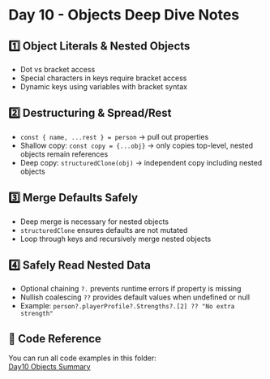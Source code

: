 # Day 10 - Objects Deep Dive Notes

## 1️⃣ Object Literals & Nested Objects

* Dot vs bracket access  
* Special characters in keys require bracket access  
* Dynamic keys using variables with bracket syntax  

## 2️⃣ Destructuring & Spread/Rest

* `const { name, ...rest } = person` → pull out properties  
* Shallow copy: `const copy = {...obj}` → only copies top-level, nested objects remain references  
* Deep copy: `structuredClone(obj)` → independent copy including nested objects  

## 3️⃣ Merge Defaults Safely

* Deep merge is necessary for nested objects  
* `structuredClone` ensures defaults are not mutated  
* Loop through keys and recursively merge nested objects  

## 4️⃣ Safely Read Nested Data

* Optional chaining `?.` prevents runtime errors if property is missing  
* Nullish coalescing `??` provides default values when undefined or null  
* Example: `person?.playerProfile?.Strengths?.[2] ?? "No extra strength"`  

## 📂 Code Reference

You can run all code examples in this folder:  
[Day10 Objects Summary](./day10_objects_summary.js)
